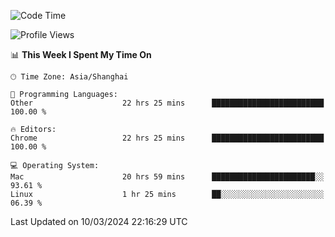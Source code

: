 <!--START_SECTION:waka-->
![Code Time](http://img.shields.io/badge/Code%20Time-2%2C015%20hrs%2054%20mins-blue)

![Profile Views](http://img.shields.io/badge/Profile%20Views-0-blue)

📊 **This Week I Spent My Time On** 

```text
🕑︎ Time Zone: Asia/Shanghai

💬 Programming Languages: 
Other                    22 hrs 25 mins      █████████████████████████   100.00 % 

🔥 Editors: 
Chrome                   22 hrs 25 mins      █████████████████████████   100.00 % 

💻 Operating System: 
Mac                      20 hrs 59 mins      ███████████████████████░░   93.61 % 
Linux                    1 hr 25 mins        ██░░░░░░░░░░░░░░░░░░░░░░░   06.39 % 
```


 Last Updated on 10/03/2024 22:16:29 UTC
<!--END_SECTION:waka-->